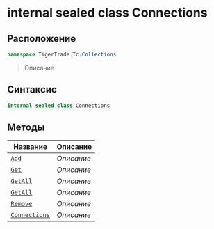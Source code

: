 
# internal sealed class Connections
## Расположение
```csharp
namespace TigerTrade.Tc.Collections
```



> Описание

## Синтаксис
```csharp
internal sealed class Connections
```


## Методы
| Название | Описание |
| --- | --- |
| [`Add`](./Connections.cs/Методы/Add.md) | *Описание* |
| [`Get`](./Connections.cs/Методы/Get.md) | *Описание* |
| [`GetAll`](./Connections.cs/Методы/GetAll.md) | *Описание* |
| [`GetAll`](./Connections.cs/Методы/GetAll.md) | *Описание* |
| [`Remove`](./Connections.cs/Методы/Remove.md) | *Описание* |
| [`Connections`](./Connections.cs/Методы/Connections.md) | *Описание* |



